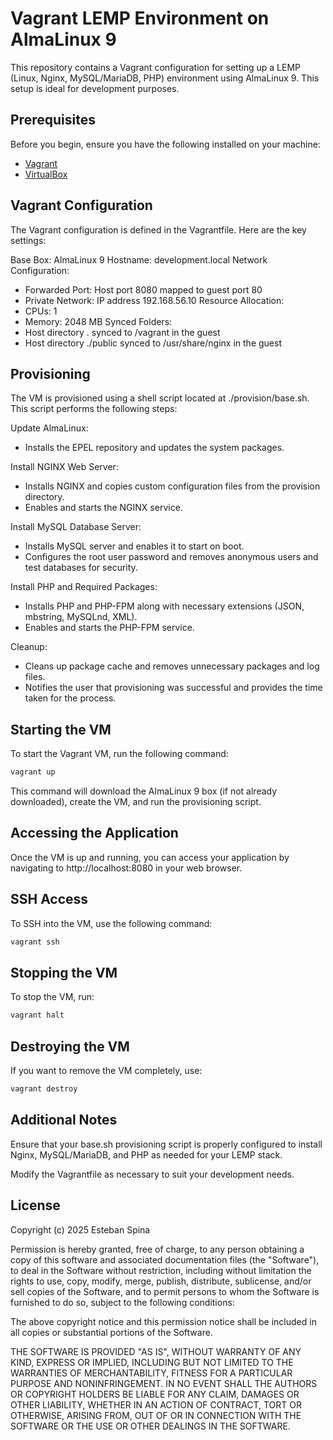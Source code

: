 # Vagrant LEMP Environment on AlmaLinux 9

This repository contains a Vagrant configuration for setting up a LEMP (Linux, Nginx, MySQL/MariaDB, PHP) environment using AlmaLinux 9. This setup is ideal for development purposes.

## Prerequisites

Before you begin, ensure you have the following installed on your machine:

- [Vagrant](https://www.vagrantup.com/downloads)
- [VirtualBox](https://www.virtualbox.org/wiki/Downloads)

## Vagrant Configuration

The Vagrant configuration is defined in the Vagrantfile. Here are the key settings:

Base Box: AlmaLinux 9
Hostname: development.local
Network Configuration:
- Forwarded Port: Host port 8080 mapped to guest port 80
- Private Network: IP address 192.168.56.10
Resource Allocation:
- CPUs: 1
- Memory: 2048 MB
Synced Folders:
- Host directory . synced to /vagrant in the guest
- Host directory ./public synced to /usr/share/nginx in the guest

## Provisioning

The VM is provisioned using a shell script located at ./provision/base.sh. This script performs the following steps:

Update AlmaLinux:

- Installs the EPEL repository and updates the system packages.

Install NGINX Web Server:

- Installs NGINX and copies custom configuration files from the provision directory.
- Enables and starts the NGINX service.

Install MySQL Database Server:

- Installs MySQL server and enables it to start on boot.
- Configures the root user password and removes anonymous users and test databases for security.

Install PHP and Required Packages:

- Installs PHP and PHP-FPM along with necessary extensions (JSON, mbstring, MySQLnd, XML).
- Enables and starts the PHP-FPM service.

Cleanup:

- Cleans up package cache and removes unnecessary packages and log files.
- Notifies the user that provisioning was successful and provides the time taken for the process.

## Starting the VM

To start the Vagrant VM, run the following command:

```bash
vagrant up
```

This command will download the AlmaLinux 9 box (if not already downloaded), create the VM, and run the provisioning script.

## Accessing the Application

Once the VM is up and running, you can access your application by navigating to http://localhost:8080 in your web browser.

## SSH Access

To SSH into the VM, use the following command:

```bash
vagrant ssh
```

## Stopping the VM

To stop the VM, run:

```bash
vagrant halt
```

## Destroying the VM

If you want to remove the VM completely, use:

```bash
vagrant destroy
```

## Additional Notes

Ensure that your base.sh provisioning script is properly configured to install Nginx, MySQL/MariaDB, and PHP as needed for your LEMP stack.

Modify the Vagrantfile as necessary to suit your development needs.

## License

Copyright (c) 2025 Esteban Spina

Permission is hereby granted, free of charge, to any person obtaining a copy of this software and associated documentation files (the "Software"), to deal in the Software without restriction, including without limitation the rights to use, copy, modify, merge, publish, distribute, sublicense, and/or sell copies of the Software, and to permit persons to whom the Software is furnished to do so, subject to the following conditions:

The above copyright notice and this permission notice shall be included in all copies or substantial portions of the Software.

THE SOFTWARE IS PROVIDED "AS IS", WITHOUT WARRANTY OF ANY KIND, EXPRESS OR IMPLIED, INCLUDING BUT NOT LIMITED TO THE WARRANTIES OF MERCHANTABILITY, FITNESS FOR A PARTICULAR PURPOSE AND NONINFRINGEMENT. IN NO EVENT SHALL THE AUTHORS OR COPYRIGHT HOLDERS BE LIABLE FOR ANY CLAIM, DAMAGES OR OTHER LIABILITY, WHETHER IN AN ACTION OF CONTRACT, TORT OR OTHERWISE, ARISING FROM, OUT OF OR IN CONNECTION WITH THE SOFTWARE OR THE USE OR OTHER DEALINGS IN THE SOFTWARE.
